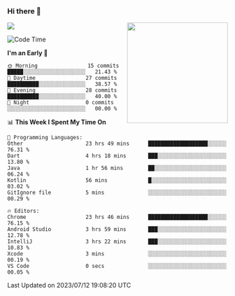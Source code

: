 ### Hi there 👋

![](https://metrics.lecoq.io/itaowu?template=classic&config.timezone=Asia%2FShanghai)
<img align='right' src="https://media.giphy.com/media/M9gbBd9nbDrOTu1Mqx/giphy.gif" width="230">

<!--START_SECTION:waka-->
![Code Time](http://img.shields.io/badge/Code%20Time-234%20hrs%2047%20mins-blue)

**I'm an Early 🐤** 

```text
🌞 Morning                15 commits          █████░░░░░░░░░░░░░░░░░░░░   21.43 % 
🌆 Daytime                27 commits          ██████████░░░░░░░░░░░░░░░   38.57 % 
🌃 Evening                28 commits          ██████████░░░░░░░░░░░░░░░   40.00 % 
🌙 Night                  0 commits           ░░░░░░░░░░░░░░░░░░░░░░░░░   00.00 % 
```


📊 **This Week I Spent My Time On** 

```text
💬 Programming Languages: 
Other                    23 hrs 49 mins      ███████████████████░░░░░░   76.31 % 
Dart                     4 hrs 18 mins       ███░░░░░░░░░░░░░░░░░░░░░░   13.80 % 
Java                     1 hr 56 mins        ██░░░░░░░░░░░░░░░░░░░░░░░   06.24 % 
Kotlin                   56 mins             █░░░░░░░░░░░░░░░░░░░░░░░░   03.02 % 
GitIgnore file           5 mins              ░░░░░░░░░░░░░░░░░░░░░░░░░   00.29 % 

🔥 Editors: 
Chrome                   23 hrs 46 mins      ███████████████████░░░░░░   76.15 % 
Android Studio           3 hrs 59 mins       ███░░░░░░░░░░░░░░░░░░░░░░   12.78 % 
IntelliJ                 3 hrs 22 mins       ███░░░░░░░░░░░░░░░░░░░░░░   10.83 % 
Xcode                    3 mins              ░░░░░░░░░░░░░░░░░░░░░░░░░   00.19 % 
VS Code                  0 secs              ░░░░░░░░░░░░░░░░░░░░░░░░░   00.05 % 
```


 Last Updated on 2023/07/12 19:08:20 UTC
<!--END_SECTION:waka-->

<!--
**itaowu/itaowu** is a ✨ _special_ ✨ repository because its `README.md` (this file) appears on your GitHub profile.

Here are some ideas to get you started:

- 🔭 I’m currently working on ...
- 🌱 I’m currently learning ...
- 👯 I’m looking to collaborate on ...
- 🤔 I’m looking for help with ...
- 💬 Ask me about ...
- 📫 How to reach me: ...
- 😄 Pronouns: ...
- ⚡ Fun fact: ...
-->
